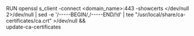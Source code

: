 RUN openssl s_client -connect <domain_name>:443 -showcerts </dev/null 2>/dev/null | sed -e '/-----BEGIN/,/-----END/!d' | tee "/usr/local/share/ca-certificates/ca.crt" >/dev/null && \
update-ca-certificates
